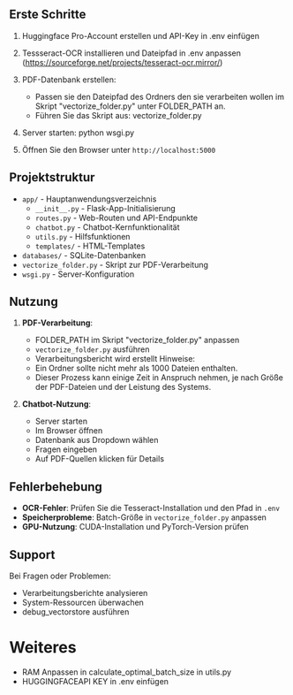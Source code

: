 
## Erste Schritte
1. Huggingface Pro-Account erstellen und API-Key in .env einfügen
2. Tessseract-OCR installieren und Dateipfad in .env anpassen (https://sourceforge.net/projects/tesseract-ocr.mirror/)

3. PDF-Datenbank erstellen:
   - Passen sie den Dateipfad des Ordners den sie verarbeiten wollen im Skript "vectorize_folder.py" unter FOLDER_PATH an.
   - Führen Sie das Skript aus: vectorize_folder.py

4. Server starten: python wsgi.py

5. Öffnen Sie den Browser unter `http://localhost:5000`

## Projektstruktur

- `app/` - Hauptanwendungsverzeichnis
  - `__init__.py` - Flask-App-Initialisierung
  - `routes.py` - Web-Routen und API-Endpunkte
  - `chatbot.py` - Chatbot-Kernfunktionalität
  - `utils.py` - Hilfsfunktionen
  - `templates/` - HTML-Templates
- `databases/` - SQLite-Datenbanken
- `vectorize_folder.py` - Skript zur PDF-Verarbeitung
- `wsgi.py` - Server-Konfiguration

## Nutzung

1. **PDF-Verarbeitung**:
   - FOLDER_PATH im Skript "vectorize_folder.py" anpassen
   - `vectorize_folder.py` ausführen
   - Verarbeitungsbericht wird erstellt
   Hinweise: 
   - Ein Ordner sollte nicht mehr als 1000 Dateien enthalten.
   - Dieser Prozess kann einige Zeit in Anspruch nehmen, je nach Größe der PDF-Dateien und der Leistung des Systems.

2. **Chatbot-Nutzung**:
   - Server starten
   - Im Browser öffnen
   - Datenbank aus Dropdown wählen
   - Fragen eingeben
   - Auf PDF-Quellen klicken für Details

## Fehlerbehebung

- **OCR-Fehler**: Prüfen Sie die Tesseract-Installation und den Pfad in `.env`
- **Speicherprobleme**: Batch-Größe in `vectorize_folder.py` anpassen
- **GPU-Nutzung**: CUDA-Installation und PyTorch-Version prüfen


## Support

Bei Fragen oder Problemen:
- Verarbeitungsberichte analysieren
- System-Ressourcen überwachen
- debug_vectorstore ausführen

# Weiteres

- RAM Anpassen in calculate_optimal_batch_size in utils.py
- HUGGINGFACEAPI KEY in .env einfügen

